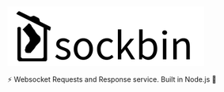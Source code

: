 ![sockbin](/sockbin-title-padding.png)

:zap: Websocket Requests and Response service. Built in Node.js :cake:
